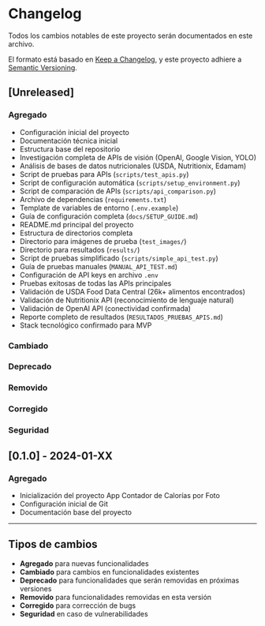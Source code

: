 # Changelog

Todos los cambios notables de este proyecto serán documentados en este archivo.

El formato está basado en [Keep a Changelog](https://keepachangelog.com/es-ES/1.0.0/),
y este proyecto adhiere a [Semantic Versioning](https://semver.org/spec/v2.0.0.html).

## [Unreleased]

### Agregado
- Configuración inicial del proyecto
- Documentación técnica inicial
- Estructura base del repositorio
- Investigación completa de APIs de visión (OpenAI, Google Vision, YOLO)
- Análisis de bases de datos nutricionales (USDA, Nutritionix, Edamam)
- Script de pruebas para APIs (`scripts/test_apis.py`)
- Script de configuración automática (`scripts/setup_environment.py`)
- Script de comparación de APIs (`scripts/api_comparison.py`)
- Archivo de dependencias (`requirements.txt`)
- Template de variables de entorno (`.env.example`)
- Guía de configuración completa (`docs/SETUP_GUIDE.md`)
- README.md principal del proyecto
- Estructura de directorios completa
- Directorio para imágenes de prueba (`test_images/`)
- Directorio para resultados (`results/`)
- Script de pruebas simplificado (`scripts/simple_api_test.py`)
- Guía de pruebas manuales (`MANUAL_API_TEST.md`)
- Configuración de API keys en archivo `.env`
- Pruebas exitosas de todas las APIs principales
- Validación de USDA Food Data Central (26k+ alimentos encontrados)
- Validación de Nutritionix API (reconocimiento de lenguaje natural)
- Validación de OpenAI API (conectividad confirmada)
- Reporte completo de resultados (`RESULTADOS_PRUEBAS_APIS.md`)
- Stack tecnológico confirmado para MVP

### Cambiado

### Deprecado

### Removido

### Corregido

### Seguridad

## [0.1.0] - 2024-01-XX

### Agregado
- Inicialización del proyecto App Contador de Calorías por Foto
- Configuración inicial de Git
- Documentación base del proyecto

---

## Tipos de cambios
- **Agregado** para nuevas funcionalidades
- **Cambiado** para cambios en funcionalidades existentes
- **Deprecado** para funcionalidades que serán removidas en próximas versiones
- **Removido** para funcionalidades removidas en esta versión
- **Corregido** para corrección de bugs
- **Seguridad** en caso de vulnerabilidades